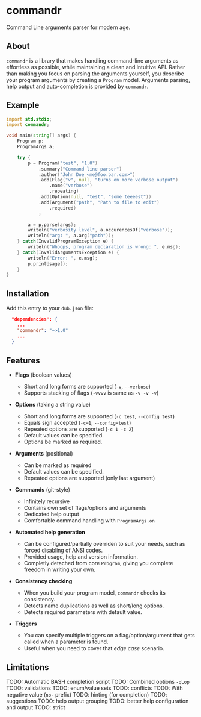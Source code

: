 # commandr

Command Line arguments parser for modern age.


## About

`commandr` is a library that makes handling command-line arguments as effortless as possible, while maintaining 
a clean and intuitive API. Rather than making you focus on parsing the arguments yourself, you describe your program
arguments by creating a `Program` model. Arguments parsing, help output and auto-completion is provided by `commandr`.


## Example

```D
import std.stdio;
import commandr;

void main(string[] args) {
    Program p;
    ProgramArgs a;

    try {
	    p = Program("test", "1.0")
            .summary("Command line parser")
            .author("John Doe <me@foo.bar.com>")
            .add(Flag("v", null, "turns on more verbose output")
                .name("verbose")
                .repeating)
            .add(Option(null, "test", "some teeeest"))
            .add(Argument("path", "Path to file to edit")
                .required)
            ;

        a = p.parse(args);
        writeln("verbosity level", a.occurencesOf("verbose"));
        writeln("arg: ", a.arg("path"));
    } catch(InvalidProgramException e) {
        writeln("Whoops, program declaration is wrong: ", e.msg);
    } catch(InvalidArgumentsException e) {
        writeln("Error: ", e.msg);
        p.printUsage();
    }
}
```

## Installation

Add this entry to your `dub.json` file:

```json
  "dependencies": {
    ...
    "commandr": "~>1.0"
    ...
  }
```


## Features

 - **Flags** (boolean values)
   - Short and long forms are supported (`-v`, `--verbose`)
   - Supports stacking of flags (`-vvvv` is same as `-v -v -v`)

 - **Options** (taking a string value)
   - Short and long forms are supported (`-c test`, `--config test`)
   - Equals sign accepted (`-c=1`, `--config=test`)
   - Repeated options are supported (`-c 1 -c 2`)
   - Default values can be specified.
   - Options be marked as required.

 - **Arguments** (positional)
   - Can be marked as required
   - Default values can be specified.
   - Repeated options are supported (only last argument)

 - **Commands** (git-style)
   - Infinitely recursive
   - Contains own set of flags/options and arguments
   - Dedicated help output
   - Comfortable command handling with `ProgramArgs.on`

 - **Automated help generation**
   - Can be configured/partially overriden to suit your needs, such as forced disabling of ANSI codes.
   - Provided usage, help and version information.
   - Completly detached from core `Program`, giving you complete freedom in writing your own.

 - **Consistency checking**
   - When you build your program model, `commandr` checks its consistency.
   - Detects name duplications as well as short/long options.
   - Detects required parameters with default value.

 - **Triggers**
   - You can specify multiple triggers on a flag/option/argument that gets called when a parameter is found.
   - Useful when you need to cover that _edge case_ scenario.


## Limitations

TODO: Automatic BASH completion script
TODO: Combined options `-qLop`
TODO: validations
TODO: enum/value sets
TODO: conflicts
TODO: With negative value (`no-` prefix)
TODO: hinting (for completion)
TODO: suggestions
TODO: help output grouping
TODO: better help configuration and output
TODO: strict